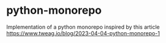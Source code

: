 # python-monorepo
Implementation of a python monorepo inspired by this article https://www.tweag.io/blog/2023-04-04-python-monorepo-1
